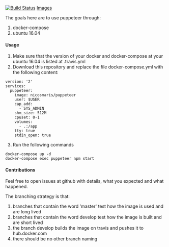 [![Build Status](https://travis-ci.org/nicosmaris/puppeteer.svg?branch=master)](https://travis-ci.org/nicosmaris/puppeteer) [Images](https://hub.docker.com/r/nicosmaris/puppeteer/tags/)

The goals here are to use puppeteer through:

1. docker-compose
2. ubuntu 16.04

#### Usage

1. Make sure that the version of your docker and docker-compose at your ubuntu 16.04 is listed at .travis.yml
2. Download this repository and replace the file docker-compose.yml with the following content:

```
version: '2'
services:
  puppeteer:
    image: nicosmaris/puppeteer
    user: $USER
    cap_add:
      - SYS_ADMIN
    shm_size: 512M
    cpuset: 0-1
    volumes:
      - .:/app
    tty: true
    stdin_open: true
```

3. Run the following commands

```
docker-compose up -d
docker-compose exec puppeteer npm start 
```

#### Contributions

Feel free to open issues at github with details, what you expected and what happened.

The branching strategy is that:

1. branches that contain the word 'master' test how the image is used and are long lived
2. branches that contain the word develop test how the image is built and are short lived
3. the branch develop builds the image on travis and pushes it to hub.docker.com
4. there should be no other branch naming

